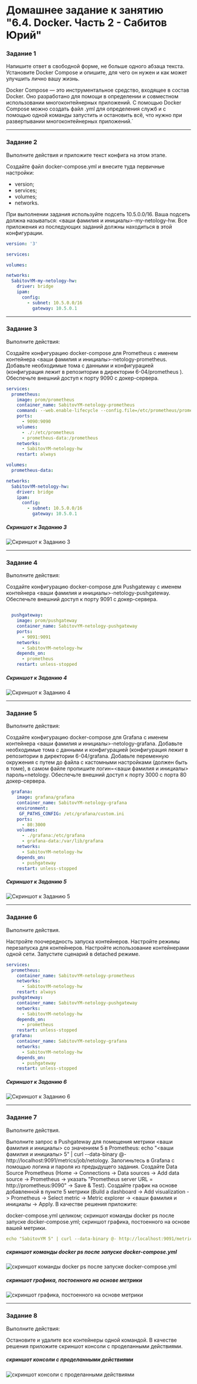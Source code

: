 # Домашнее задание к занятию "6.4. Docker. Часть 2 - Сабитов Юрий"

### Задание 1

Напишите ответ в свободной форме, не больше одного абзаца текста.
Установите Docker Compose и опишите, для чего он нужен и как может улучшить лично вашу жизнь.


Docker Compose — это инструментальное средство, входящее в состав Docker. Оно разработано для помощи в определении и совместном использовании многоконтейнерных приложений. С помощью Docker Compose можно создать файл .yml для определения служб и с помощью одной команды запустить и остановить всё, что нужно при развертывании многоконтейнерных приложений.`


---

### Задание 2

Выполните действия и приложите текст конфига на этом этапе.

Создайте файл docker-compose.yml и внесите туда первичные настройки:

- version;
- services;
- volumes;
- networks.

При выполнении задания используйте подсеть 10.5.0.0/16. Ваша подсеть должна называться: <ваши фамилия и инициалы>-my-netology-hw. Все приложения из последующих заданий должны находиться в этой конфигурации.

```yaml
version: '3'

services:

volumes:

networks:
  SabitovYM-my-netology-hw:
    driver: bridge
    ipam:
      config:
        - subnet: 10.5.0.0/16
          gateway: 10.5.0.1

```
---

### Задание 3

Выполните действия:

Создайте конфигурацию docker-compose для Prometheus с именем контейнера <ваши фамилия и инициалы>-netology-prometheus.
Добавьте необходимые тома с данными и конфигурацией (конфигурация лежит в репозитории в директории 6-04/prometheus ).
Обеспечьте внешний доступ к порту 9090 c докер-сервера.

``` yaml
services:
  prometheus:
    image: prom/prometheus
    container_name: SabitovYM-netology-prometheus
    command: --web.enable-lifecycle --config.file=/etc/prometheus/prometheus.yml
    ports:
      - 9090:9090
    volumes:
      - ./:/etc/prometheus
      - prometheus-data:/prometheus
    networks:
      - SabitovYM-netology-hw
    restart: always

volumes:
  prometheus-data:

networks:
  SabitovYM-netology-hw:
    driver: bridge
    ipam:
      config:
        - subnet: 10.5.0.0/16
          gateway: 10.5.0.1

```
##### Скриншот к Заданию 3
![Скриншот к Заданию 3](https://github.com/user-attachments/assets/a5827ee8-0c1f-4072-9b15-8cac09486362)

---

### Задание 4

Выполните действия:

Создайте конфигурацию docker-compose для Pushgateway с именем контейнера <ваши фамилия и инициалы>-netology-pushgateway.
Обеспечьте внешний доступ к порту 9091 c докер-сервера.

```yaml

  pushgateway:
    image: prom/pushgateway
    container_name: SabitovYM-netology-pushgateway
    ports:
      - 9091:9091
    networks:
      - SabitovYM-netology-hw
    depends_on:
      - prometheus
    restart: unless-stopped


```
##### Скриншот к Заданию 4
![Скриншот к Заданию 4](https://github.com/user-attachments/assets/805782d4-51e7-44f5-a6fc-91f2c492a1f9)

---

### Задание 5
Выполните действия:

Создайте конфигурацию docker-compose для Grafana с именем контейнера <ваши фамилия и инициалы>-netology-grafana.
Добавьте необходимые тома с данными и конфигурацией (конфигурация лежит в репозитории в директории 6-04/grafana.
Добавьте переменную окружения с путем до файла с кастомными настройками (должен быть в томе), в самом файле пропишите логин=<ваши фамилия и инициалы> пароль=netology.
Обеспечьте внешний доступ к порту 3000 c порта 80 докер-сервера.

```yaml
  grafana:
    image: grafana/grafana
    container_name: SabitovYM-netology-grafana
    environment:
     GF_PATHS_CONFIG: /etc/grafana/custom.ini
    ports:
      - 80:3000
    volumes:
      - ./grafana:/etc/grafana
      - grafana-data:/var/lib/grafana
    networks:
      - SabitovYM-netology-hw
    depends_on:
      - pushgateway
    restart: unless-stopped

```
##### Скриншот к Заданию 5
![Скриншот к Заданию 5](https://github.com/user-attachments/assets/815ed922-9923-40f4-b365-0c19cdf26920)

---

### Задание 6
Выполните действия.

Настройте поочередность запуска контейнеров.
Настройте режимы перезапуска для контейнеров.
Настройте использование контейнерами одной сети.
Запустите сценарий в detached режиме.

```yaml                                  
services:
  prometheus:
    container_name: SabitovYM-netology-prometheus
    networks:
      - SabitovYM-netology-hw
    restart: always
  pushgateway:
    container_name: SabitovYM-netology-pushgateway
    networks:
      - SabitovYM-netology-hw
    depends_on:
      - prometheus
    restart: unless-stopped
  grafana:
    container_name: SabitovYM-netology-grafana
    networks:
      - SabitovYM-netology-hw
    depends_on:
      - pushgateway
    restart: unless-stopped
```
##### Скриншот к Заданию 6
![Скриншот к Заданию 6](https://github.com/user-attachments/assets/174bf802-b7a5-4448-98be-adcb233d738c)

---

### Задание 7
Выполните действия.

Выполните запрос в Pushgateway для помещения метрики <ваши фамилия и инициалы> со значением 5 в Prometheus: echo "<ваши фамилия и инициалы> 5" | curl --data-binary @- http://localhost:9091/metrics/job/netology.
Залогиньтесь в Grafana с помощью логина и пароля из предыдущего задания.
Cоздайте Data Source Prometheus (Home -> Connections -> Data sources -> Add data source -> Prometheus -> указать "Prometheus server URL = http://prometheus:9090" -> Save & Test).
Создайте график на основе добавленной в пункте 5 метрики (Build a dashboard -> Add visualization -> Prometheus -> Select metric -> Metric explorer -> <ваши фамилия и инициалы -> Apply.
В качестве решения приложите:

docker-compose.yml целиком;
скриншот команды docker ps после запуске docker-compose.yml;
скриншот графика, постоенного на основе вашей метрики.
```yaml
echo "SabitovYM 5" | curl --data-binary @- http://localhost:9091/metrics/job/netology
```
##### скриншот команды docker ps после запуске docker-compose.yml
![скриншот команды docker ps после запуске docker-compose.yml](https://github.com/user-attachments/assets/b7b2cb58-1c3f-44d5-9652-f17cd0c61f60)

##### скриншот графика, постоенного на основе метрики
![скриншот графика, постоенного на основе метрики](https://github.com/user-attachments/assets/c0d291be-9c57-459a-beb2-687a843de022)

---

### Задание 8
Выполните действия:

Остановите и удалите все контейнеры одной командой.
В качестве решения приложите скриншот консоли с проделанными действиями.

##### скриншот консоли с проделанными действиями
![скриншот консоли с проделанными действиями](https://github.com/user-attachments/assets/00ddb919-c4fb-476d-ac4d-0cdc645926ac)

